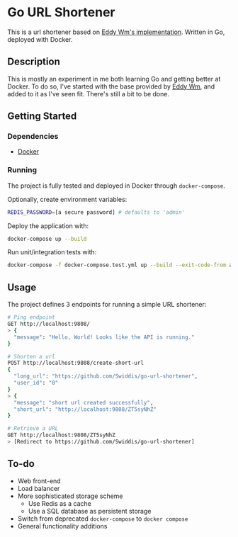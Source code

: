 # Go URL Shortener
This is a url shortener based on [Eddy Wm's implementation](https://www.eddywm.com/lets-build-a-url-shortener-in-go/). Written in Go, deployed with Docker.

## Description
This is mostly an experiment in me both learning Go and getting better at Docker. To do so, I've started with the base provided by [Eddy Wm](https://www.eddywm.com/), and added to it as I've seen fit. There's still a bit to be done.

## Getting Started

### Dependencies
* [Docker](https://www.docker.com/)

### Running
The project is fully tested and deployed in Docker through `docker-compose`.

Optionally, create environment variables:
```sh
REDIS_PASSWORD=[a secure password] # defaults to 'admin'
```

Deploy the application with:
```sh
docker-compose up --build
```

Run unit/integration tests with:
```sh
docker-compose -f docker-compose.test.yml up --build --exit-code-from api-test
```

## Usage
The project defines 3 endpoints for running a simple URL shortener:
```sh
# Ping endpoint
GET http://localhost:9808/
> {
  "message": "Hello, World! Looks like the API is running."
}

# Shorten a url
POST http://localhost:9808/create-short-url
{
  "long_url": "https://github.com/Swiddis/go-url-shortener",
  "user_id": "0"
}
> {
  "message": "short url created successfully",
  "short_url": "http://localhost:9808/ZT5syNhZ"
}

# Retrieve a URL
GET http://localhost:9808/ZT5syNhZ
> [Redirect to https://github.com/Swiddis/go-url-shortener]
```

## To-do
* Web front-end
* Load balancer
* More sophisticated storage scheme
  * Use Redis as a cache
  * Use a SQL database as persistent storage
* Switch from deprecated `docker-compose` to `docker compose`
* General functionality additions
